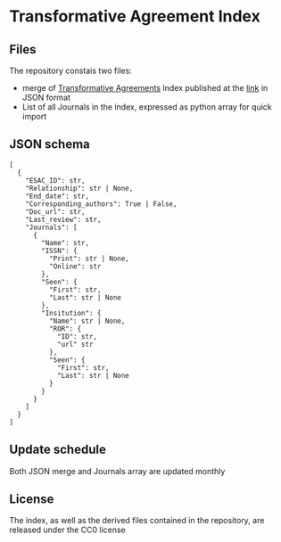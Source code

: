# Transformative Agreement Index

## Files

The repository constais two files:

- merge of [Transformative Agreements](https://esac-initiative.org/about/transformative-agreements/) Index published at the [link](https://docs.google.com/spreadsheets/d/e/2PACX-1vStezELi7qnKcyE8OiO2OYx2kqQDOnNsDX1JfAsK487n2uB_Dve5iDTwhUFfJ7eFPDhEjkfhXhqVTGw/pub?gid=1130349201&single=true&output=csv) in JSON format
- List of all Journals in the index, expressed as python array for quick import

## JSON schema

```
[
  {
    "ESAC_ID": str,
    "Relationship": str | None,
    "End_date": str,
    "Corresponding_authors": True | False,
    "Doc_url": str,
    "Last_review": str,
    "Journals": [
      {
        "Name": str,
        "ISSN": {
          "Print": str | None,
          "Online": str 
        },
        "Seen": {
          "First": str,
          "Last": str | None
        },
        "Insitution": {
          "Name": str | None,
          "ROR": {
            "ID": str,
            "url" str
          },
          "Seen": {
            "First": str,
            "Last": str | None
          }
        }
      }
    ]
  }
]

```


## Update schedule
Both JSON merge and Journals array are updated monthly

## License
The index, as well as the derived files contained in the repository, are released under the CC0 license
